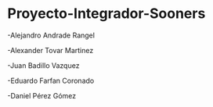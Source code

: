 # Proyecto-Integrador-Sooners

-Alejandro Andrade Rangel

-Alexander Tovar Martinez

-Juan Badillo Vazquez

-Eduardo Farfan Coronado

-Daniel Pérez Gómez
